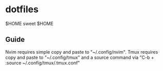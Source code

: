 # dotfiles
$HOME sweet $HOME

## Guide
Nvim requires simple copy and paste to "~/.config/nvim".
Tmux requires copy and paste to "~/.config/tmux" and a source command via "C-b + :source
~/.config/tmux/.tmux.conf"
